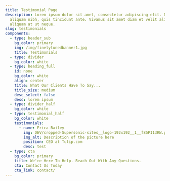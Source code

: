 ```yaml
---
title: Testimonial Page
description: Lorem ipsum dolor sit amet, consectetur adipiscing elit. Duis at
  aliquam nibh, quis tincidunt ante. Vivamus sit amet diam et velit aliquam
  aliquam at ut neque.
slug: testimonials
components:
  - type: header_sub
    bg_color: primary
    img: /img/finelytunedbanner1.jpg
    title: Testimonials
  - type: divider
    bg_color: white
  - type: heading_full
    id: none
    bg_color: white
    align: center
    title: What Our Clients Have To Say...
    title_size: medium
    desc_select: false
    desc: lorem ipsum
  - type: divider_half
    bg_color: white
  - type: testimonial_half
    bg_color: white
    testimonials:
      - name: Erica Bailey
        img: DEV/cropped-Supersonic-sites__logo-192x192__1__f85PI13RW.png
        img_alt: Description of the picture here
        position: CEO at Tulip.com
        desc: test
  - type: cta
    bg_color: primary
    title: We're Here To Help. Reach Out With Any Questions.
    cta: Contact Us Today
    cta_link: contact/
---
```

